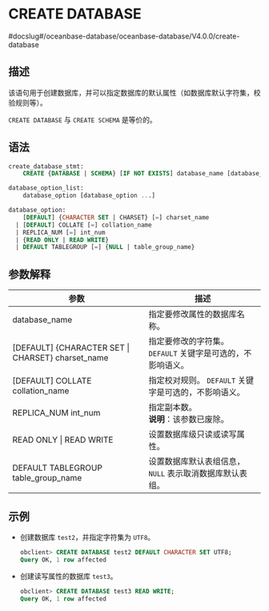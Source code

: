 CREATE DATABASE 
====================================
#docslug#/oceanbase-database/oceanbase-database/V4.0.0/create-database


描述 
-----------------------

该语句用于创建数据库，并可以指定数据库的默认属性（如数据库默认字符集，校验规则等）。

`CREATE DATABASE` 与 `CREATE SCHEMA` 是等价的。

语法 
-----------------------

```sql
create_database_stmt:
    CREATE {DATABASE | SCHEMA} [IF NOT EXISTS] database_name [database_option_list]

database_option_list:
    database_option [database_option ...]

database_option:
    [DEFAULT] {CHARACTER SET | CHARSET} [=] charset_name
  | [DEFAULT] COLLATE [=] collation_name
  | REPLICA_NUM [=] int_num
  | {READ ONLY | READ WRITE}
  | DEFAULT TABLEGROUP [=] {NULL | table_group_name}
```



参数解释 
-------------------------



|                       **参数**                        |                       **描述**                        |
|-----------------------------------------------------|-----------------------------------------------------|
| database_name                                       | 指定要修改属性的数据库名称。                                      |
| \[DEFAULT\] {CHARACTER SET \| CHARSET} charset_name | 指定要修改的字符集。 `DEFAULT` 关键字是可选的，不影响语义。 |
| \[DEFAULT\] COLLATE collation_name                  | 指定校对规则。 `DEFAULT` 关键字是可选的，不影响语义。    |
| REPLICA_NUM int_num                                 | 指定副本数。 <br> **说明**：该参数已废除。                                             |
| READ ONLY \| READ WRITE                             | 设置数据库级只读或读写属性。                                      |
| DEFAULT TABLEGROUP table_group_name                 | 设置数据库默认表组信息，`NULL` 表示取消数据库默认表组。                     |



示例 
-----------------------

* 创建数据库 `test2`，并指定字符集为 `UTF8`。

  ```sql
  obclient> CREATE DATABASE test2 DEFAULT CHARACTER SET UTF8;
  Query OK, 1 row affected 
  ```

  

* 创建读写属性的数据库 `test3`。

  ```sql
  obclient> CREATE DATABASE test3 READ WRITE;
  Query OK, 1 row affected 
  ```

  



